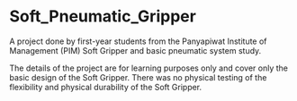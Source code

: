 # Soft_Pneumatic_Gripper

A project done by first-year students from the Panyapiwat Institute of Management (PIM) Soft Gripper and basic pneumatic system study.

The details of the project are for learning purposes only and cover only the basic design of the Soft Gripper. 
There was no physical testing of the flexibility and physical durability of the Soft Gripper.
